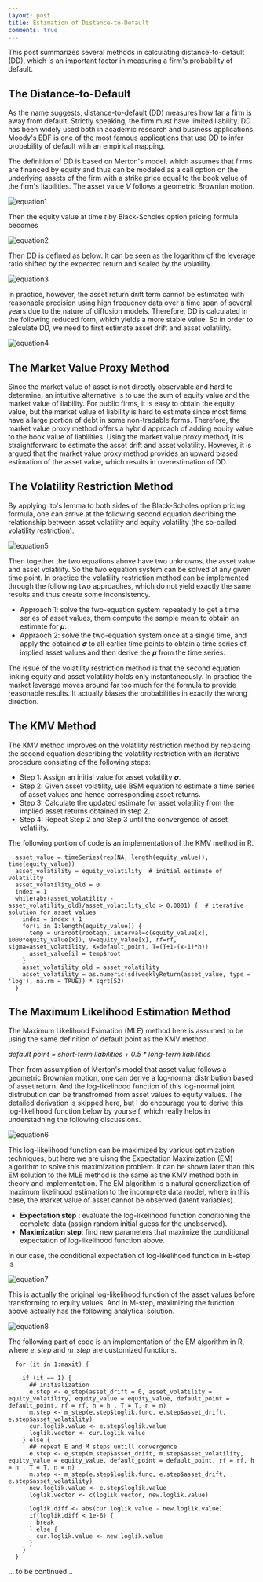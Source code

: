 ```yaml
---
layout: post
title: Estimation of Distance-to-Default
comments: true
---
```


This post summarizes several methods in calculating distance-to-default (DD), which is an important factor in measuring a firm's probability of default.

## The Distance-to-Default

As the name suggests, distance-to-default (DD) measures how far a firm is away from default. Strictly speaking, the firm must have limited liability. DD has been widely used both in academic research and business applications. Moody's EDF is one of the most famous applications that use DD to infer probability of default with an empirical mapping. 

The definition of DD is based on Merton's model, which assumes that firms are financed by equity and thus can be modeled as a call option on the underlying assets of the firm with a strike price equal to the book value of the firm's liabilities. The asset value *V* follows a geometric Brownian motion.

![equation1](/images/post_20171122_1.png)

Then the equity value at time *t* by Black-Scholes option pricing formula becomes

![equation2](/images/post_20171122_2.png)

Then DD is defined as below. It can be seen as the logarithm of the leverage ratio shifted by the expected return and scaled by the volatility.

![equation3](/images/post_20171122_3.png)

In practice, however, the asset return drift term cannot be estimated with reasonable precision using high frequency data over a time span of several years due to the nature of diffusion models. Therefore, DD is calculated in the following reduced form, which yields a more stable value. So in order to calculate DD, we need to first estimate asset drift and asset volatility.

![equation4](/images/post_20171122_4.png)


## The Market Value Proxy Method

Since the market value of asset is not directly observable and hard to determine, an intuitive alternative is to use the sum of equity value and the market value of liability. For public firms, it is easy to obtain the equity value, but the market value of liability is hard to estimate since most firms have a large portion of debt in some non-tradable forms. Therefore, the market value proxy method offers a hybrid approach of adding equity value to the book value of liabilities. Using the market value proxy method, it is straightforward to estimate the asset drift and asset volatility. However, it is argued that the market value proxy method provides an upward biased estimation of the asset value, which results in overestimation of DD. 


## The Volatility Restriction Method

By applying Ito's lemma to both sides of the Black-Scholes option pricing formula, one can arrive at the following second equation decribing the relationship between asset volatility and equity volatility (the so-called volatility restriction).

![equation5](/images/post_20171122_5.png)

Then together the two equations above have two unknowns, the asset value and asset volatility. So the two equation system can be solved at any given time point. In practice the volatility restriction method can be implemented through the following two approaches, which do not yield exactly the same results and thus create some inconsistency.

- Approach 1: solve the two-equation system repeatedly to get a time series of asset values, them compute the sample mean to obtain an estimate for 𝝁.
- Appraoch 2: solve the two-equation system once at a single time, and apply the obtained 𝝈 to all earlier time points to obtain a time series of implied asset values and then derive the 𝝁 from the time series.

The issue of the volatility restriction method is that the second equation linking equity and asset volatility holds only instantaneously. In practice the market leverage moves around far too much for the formula to provide reasonable results. It actually biases the probabilities in exactly the wrong direction. 


## The KMV Method

The KMV method improves on the volatility restriction method by replacing the second equation describing the volatility restriction with an iterative procedure consisting of the following steps:

- Step 1: Assign an initial value for asset volatility 𝝈. 
- Step 2: Given asset volatility, use BSM equation to estimate a time series of asset values and hence corresponding asset returns.
- Step 3: Calculate the updated estimate for asset volatility from the implied asset returns obtained in step 2.
- Step 4: Repeat Step 2 and Step 3 until the convergence of asset volatility.

The following portion of code is an implementation of the KMV method in R.
~~~
  asset_value = timeSeries(rep(NA, length(equity_value)), time(equity_value))
  asset_volatility = equity_volatility  # initial estimate of volatility
  asset_volatility_old = 0
  index = 1
  while(abs(asset_volatility - asset_volatility_old)/asset_volatility_old > 0.0001) {  # iterative solution for asset values
    index = index + 1
    for(i in 1:length(equity_value)) {
      temp = uniroot(rooteqn, interval=c(equity_value[x], 1000*equity_value[x]), V=equity_value[x], rf=rf, sigma=asset_volatility, X=default_point, T=(T+1-(x-1)*h))
      asset_value[i] = temp$root
    }
    asset_volatility_old = asset_volatility
    asset_volatility = as.numeric(sd(weeklyReturn(asset_value, type = 'log'), na.rm = TRUE)) * sqrt(52)
  }
~~~

## The Maximum Likelihood Estimation Method

The Maximum Likelihood Esimation (MLE) method here is assumed to be using the same definition of default point as the KMV method.

  *default point = short-term liabilities + 0.5 * long-term liabilities*

Then from assumption of Merton's model that asset value follows a geometric Brownian motion, one can derive a log-normal distribution based of asset return. And the log-likelihood function of this log-normal joint distrubution can be transfromed from asset values to equity values. The detailed derivation is skipped here, but I do encourage you to derive this log-likelihood function below by yourself, which really helps in understadning the following discussions. 

![equation6](/images/post_20171122_6.png)

This log-likelihood function can be maximized by various optimization techniques, but here we are uisng the Expectation Maximization (EM) algorithm to solve this maximization problem. It can be shown later than this EM solution to the MLE method is the same as the KMV method both in theory and implementation. The EM algorithm is a natural generalization of maximum likelihood estimation to the incomplete data model, where in this case, the market value of asset cannot be observed (latent variables).

+  **Expectation step** : evaluate the log-likelihood function conditioning the complete data (assign random initial guess for the 	unobserved).  
+ **Maximization step**: find new parameters that maximize the conditional expectation of log-likelihood function above.

In our case, the conditional expectation of log-likelihood function in E-step is

![equation7](/images/post_20171122_7.png)

This is actually the original log-likelihood function of the asset values before transforming to equity values. And in M-step, maximizing the function above actually has the following analytical solution.

![equation8](/images/post_20171122_8.png)

The following part of code is an implementation of the EM algorithm in R, where *e_step* and *m_step* are customized functions.
~~~
  for (it in 1:maxit) {
    
    if (it == 1) {
      ## initialization
      e.step <- e_step(asset_drift = 0, asset_volatility = equity_volatility, equity_value = equity_value, default_point = default_point, rf = rf, h = h , T = T, n = n)
      m.step <- m_step(e.step$loglik.func, e.step$asset_drift, e.step$asset_volatility)
      cur.loglik.value <- e.step$loglik.value
      loglik.vector <- cur.loglik.value
    } else {
      ## repeat E and M steps untill convergence
      e.step <- e_step(m.step$asset_drift, m.step$asset_volatility, equity_value = equity_value, default_point = default_point, rf = rf, h = h , T = T, n = n)
      m.step <- m_step(e.step$loglik.func, e.step$asset_drift, e.step$asset_volatility)
      new.loglik.value <- e.step$loglik.value
      loglik.vector <- c(loglik.vector, new.loglik.value)
      
      loglik.diff <- abs(cur.loglik.value - new.loglik.value)
      if(loglik.diff < 1e-6) {
        break
      } else {
        cur.loglik.value <- new.loglik.value
      }
    }
  }
~~~

... to be continued...


